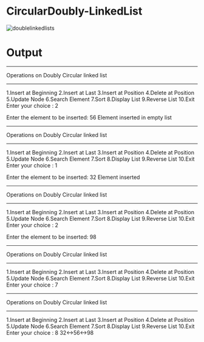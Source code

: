 # CircularDoubly-LinkedList

![doublelinkedlists](https://cloud.githubusercontent.com/assets/15865510/20033297/c951d614-a373-11e6-8c99-bc66749f9cca.jpg)

# Output 

-------------------------------
Operations on Doubly Circular linked list

-------------------------------
1.Insert at Beginning
2.Insert at Last
3.Insert at Position
4.Delete at Position
5.Update Node
6.Search Element
7.Sort
8.Display List
9.Reverse List
10.Exit
Enter your choice : 2

Enter the element to be inserted: 56
Element inserted in empty list

-------------------------------
Operations on Doubly Circular linked list

-------------------------------
1.Insert at Beginning
2.Insert at Last
3.Insert at Position
4.Delete at Position
5.Update Node
6.Search Element
7.Sort
8.Display List
9.Reverse List
10.Exit
Enter your choice : 1

Enter the element to be inserted: 32
Element inserted

-------------------------------
Operations on Doubly Circular linked list

-------------------------------
1.Insert at Beginning
2.Insert at Last
3.Insert at Position
4.Delete at Position
5.Update Node
6.Search Element
7.Sort
8.Display List
9.Reverse List
10.Exit
Enter your choice : 2

Enter the element to be inserted: 98

-------------------------------
Operations on Doubly Circular linked list

-------------------------------
1.Insert at Beginning
2.Insert at Last
3.Insert at Position
4.Delete at Position
5.Update Node
6.Search Element
7.Sort
8.Display List
9.Reverse List
10.Exit
Enter your choice : 7

-------------------------------
Operations on Doubly Circular linked list

-------------------------------
1.Insert at Beginning
2.Insert at Last
3.Insert at Position
4.Delete at Position
5.Update Node
6.Search Element
7.Sort
8.Display List
9.Reverse List
10.Exit
Enter your choice : 8
32<->56<->98
